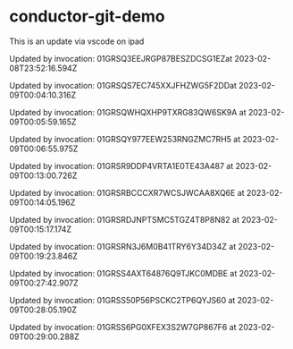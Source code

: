 # conductor-git-demo
This is an update via vscode on ipad

Updated by invocation: 01GRSQ3EEJRGP87BESZDCSG1EZat 2023-02-08T23:52:16.594Z

Updated by invocation: 01GRSQS7EC745XXJFHZWG5F2DDat 2023-02-09T00:04:10.316Z

Updated by invocation: 01GRSQWHQXHP9TXRG83QW6SK9A at 2023-02-09T00:05:59.165Z

Updated by invocation: 01GRSQY977EEW253RNGZMC7RH5 at 2023-02-09T00:06:55.975Z

Updated by invocation: 01GRSR9DDP4VRTA1E0TE43A487 at 2023-02-09T00:13:00.726Z

Updated by invocation: 01GRSRBCCCXR7WCSJWCAA8XQ6E at 2023-02-09T00:14:05.196Z

Updated by invocation: 01GRSRDJNPTSMC5TGZ4T8P8N82 at 2023-02-09T00:15:17.174Z

Updated by invocation: 01GRSRN3J6M0B41TRY6Y34D34Z at 2023-02-09T00:19:23.846Z

Updated by invocation: 01GRSS4AXT64876Q9TJKC0MDBE at 2023-02-09T00:27:42.907Z

Updated by invocation: 01GRSS50P56PSCKC2TP6QYJS60 at 2023-02-09T00:28:05.190Z

Updated by invocation: 01GRSS6PG0XFEX3S2W7GP867F6 at 2023-02-09T00:29:00.288Z